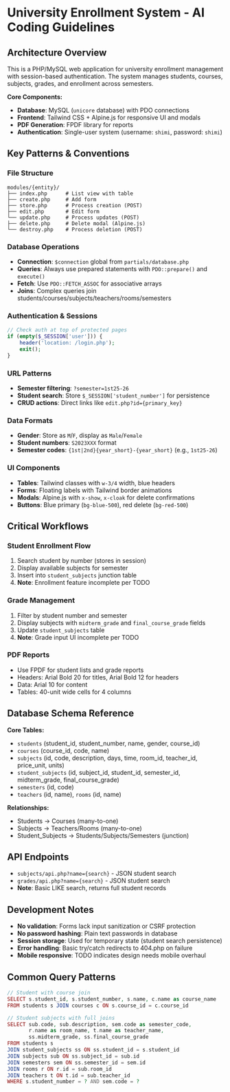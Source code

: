 # University Enrollment System - AI Coding Guidelines

## Architecture Overview

This is a PHP/MySQL web application for university enrollment management with session-based authentication. The system manages students, courses, subjects, grades, and enrollment across semesters.

**Core Components:**

- **Database**: MySQL (`unicore` database) with PDO connections
- **Frontend**: Tailwind CSS + Alpine.js for responsive UI and modals
- **PDF Generation**: FPDF library for reports
- **Authentication**: Single-user system (username: `shimi`, password: `shimi`)

## Key Patterns & Conventions

### File Structure

```
modules/{entity}/
├── index.php      # List view with table
├── create.php     # Add form
├── store.php      # Process creation (POST)
├── edit.php       # Edit form
└── update.php     # Process updates (POST)
├── delete.php     # Delete modal (Alpine.js)
└── destroy.php    # Process deletion (POST)
```

### Database Operations

- **Connection**: `$connection` global from `partials/database.php`
- **Queries**: Always use prepared statements with `PDO::prepare()` and `execute()`
- **Fetch**: Use `PDO::FETCH_ASSOC` for associative arrays
- **Joins**: Complex queries join students/courses/subjects/teachers/rooms/semesters

### Authentication & Sessions

```php
// Check auth at top of protected pages
if (empty($_SESSION['user'])) {
    header('location: /login.php');
    exit();
}
```

### URL Patterns

- **Semester filtering**: `?semester=1st25-26`
- **Student search**: Store `$_SESSION['student_number']` for persistence
- **CRUD actions**: Direct links like `edit.php?id={primary_key}`

### Data Formats

- **Gender**: Store as `M`/`F`, display as `Male`/`Female`
- **Student numbers**: `S2023XXX` format
- **Semester codes**: `{1st|2nd}{year_short}-{year_short}` (e.g., `1st25-26`)

### UI Components

- **Tables**: Tailwind classes with `w-3/4` width, blue headers
- **Forms**: Floating labels with Tailwind border animations
- **Modals**: Alpine.js with `x-show`, `x-cloak` for delete confirmations
- **Buttons**: Blue primary (`bg-blue-500`), red delete (`bg-red-500`)

## Critical Workflows

### Student Enrollment Flow

1. Search student by number (stores in session)
2. Display available subjects for semester
3. Insert into `student_subjects` junction table
4. **Note**: Enrollment feature incomplete per TODO

### Grade Management

1. Filter by student number and semester
2. Display subjects with `midterm_grade` and `final_course_grade` fields
3. Update `student_subjects` table
4. **Note**: Grade input UI incomplete per TODO

### PDF Reports

- Use FPDF for student lists and grade reports
- Headers: Arial Bold 20 for titles, Arial Bold 12 for headers
- Data: Arial 10 for content
- Tables: 40-unit wide cells for 4 columns

## Database Schema Reference

**Core Tables:**

- `students` (student_id, student_number, name, gender, course_id)
- `courses` (course_id, code, name)
- `subjects` (id, code, description, days, time, room_id, teacher_id, price_unit, units)
- `student_subjects` (id, subject_id, student_id, semester_id, midterm_grade, final_course_grade)
- `semesters` (id, code)
- `teachers` (id, name), `rooms` (id, name)

**Relationships:**

- Students → Courses (many-to-one)
- Subjects → Teachers/Rooms (many-to-one)
- Student_Subjects → Students/Subjects/Semesters (junction)

## API Endpoints

- `subjects/api.php?name={search}` - JSON student search
- `grades/api.php?name={search}` - JSON student search
- **Note**: Basic LIKE search, returns full student records

## Development Notes

- **No validation**: Forms lack input sanitization or CSRF protection
- **No password hashing**: Plain text passwords in database
- **Session storage**: Used for temporary state (student search persistence)
- **Error handling**: Basic try/catch redirects to 404.php on failure
- **Mobile responsive**: TODO indicates design needs mobile overhaul

## Common Query Patterns

```php
// Student with course join
SELECT s.student_id, s.student_number, s.name, c.name as course_name
FROM students s JOIN courses c ON s.course_id = c.course_id

// Student subjects with full joins
SELECT sub.code, sub.description, sem.code as semester_code,
       r.name as room_name, t.name as teacher_name,
       ss.midterm_grade, ss.final_course_grade
FROM students s
JOIN student_subjects ss ON ss.student_id = s.student_id
JOIN subjects sub ON ss.subject_id = sub.id
JOIN semesters sem ON ss.semester_id = sem.id
JOIN rooms r ON r.id = sub.room_id
JOIN teachers t ON t.id = sub.teacher_id
WHERE s.student_number = ? AND sem.code = ?
```
